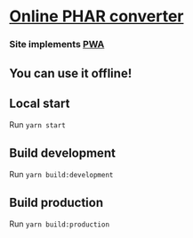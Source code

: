 # [Online PHAR converter][site-url]

### Site implements [PWA][google-pwa]
## You can use it offline!

## Local start
Run `yarn start`

## Build development
Run `yarn build:development`

## Build production
Run `yarn build:production`

[site-url]: https://phar.scer.io/
[google-pwa]: https://developers.google.com/web/progressive-web-apps/
